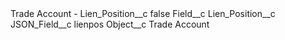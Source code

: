 <?xml version="1.0" encoding="UTF-8"?>
<CustomMetadata xmlns="http://soap.sforce.com/2006/04/metadata" xmlns:xsi="http://www.w3.org/2001/XMLSchema-instance" xmlns:xsd="http://www.w3.org/2001/XMLSchema">
    <label>Trade Account - Lien_Position__c</label>
    <protected>false</protected>
    <values>
        <field>Field__c</field>
        <value xsi:type="xsd:string">Lien_Position__c</value>
    </values>
    <values>
        <field>JSON_Field__c</field>
        <value xsi:type="xsd:string">lienpos</value>
    </values>
    <values>
        <field>Object__c</field>
        <value xsi:type="xsd:string">Trade Account</value>
    </values>
</CustomMetadata>

